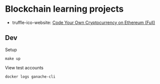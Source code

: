 # Blockchain learning projects

- truffle-ico-website: [Code Your Own Cryptocurrency on Ethereum (Full)](https://www.youtube.com/watch?v=XdKv5uwEk5A)
## Dev

Setup

```
make up
```

View test accounts

```
docker logs ganache-cli
```
